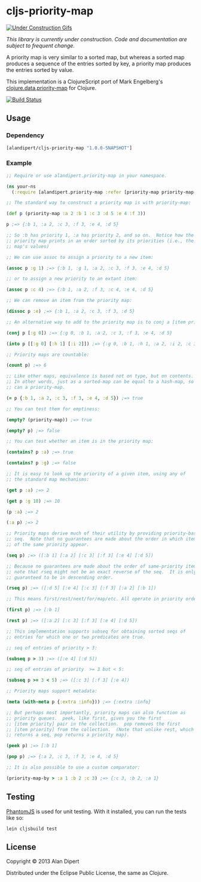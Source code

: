# cljs-priority-map

[![Under Construction Gifs](https://dl.dropbox.com/u/12379861/underconstruction.gif)](http://www.animatedgif.net/underconstruction/construction.shtml)

*This library is currently under construction.  Code and documentation are subject to frequent change.*

A priority map is very similar to a sorted map, but whereas a sorted
map produces a sequence of the entries sorted by key, a priority map
produces the entries sorted by value.

This implementation is a ClojureScript port of Mark Engelberg's
[clojure.data.priority-map](https://github.com/clojure/data.priority-map)
for Clojure.

[![Build Status](https://travis-ci.org/alandipert/cljs-priority-map.png?branch=master)](https://travis-ci.org/alandipert/cljs-priority-map)

## Usage

### Dependency

```clojure
[alandipert/cljs-priority-map "1.0.0-SNAPSHOT"]
```

### Example

```clojure
;; Require or use alandipert.priority-map in your namespace.

(ns your-ns
  (:require [alandipert.priority-map :refer [priority-map priority-map-by])))

;; The standard way to construct a priority map is with priority-map:

(def p (priority-map :a 2 :b 1 :c 3 :d 5 :e 4 :f 3))

p ;=> {:b 1, :a 2, :c 3, :f 3, :e 4, :d 5}

;; So :b has priority 1, :a has priority 2, and so on.  Notice how the
;; priority map prints in an order sorted by its priorities (i.e., the
;; map's values)

;; We can use assoc to assign a priority to a new item:

(assoc p :g 1) ;=> {:b 1, :g 1, :a 2, :c 3, :f 3, :e 4, :d 5}

;; or to assign a new priority to an extant item:

(assoc p :c 4) ;=> {:b 1, :a 2, :f 3, :c 4, :e 4, :d 5}

;; We can remove an item from the priority map:

(dissoc p :e) ;=> {:b 1, :a 2, :c 3, :f 3, :d 5}

;; An alternative way to add to the priority map is to conj a [item priority] pair:

(conj p [:g 0]) ;=> {:g 0, :b 1, :a 2, :c 3, :f 3, :e 4, :d 5}

(into p [[:g 0] [:h 1] [:i 2]]) ;=> {:g 0, :b 1, :h 1, :a 2, :i 2, :c 3, :f 3, :e 4, :d 5}

;; Priority maps are countable:

(count p) ;=> 6

;; Like other maps, equivalence is based not on type, but on contents.
;; In other words, just as a sorted-map can be equal to a hash-map, so
;; can a priority-map.

(= p {:b 1, :a 2, :c 3, :f 3, :e 4, :d 5}) ;=> true

;; You can test them for emptiness:

(empty? (priority-map)) ;=> true

(empty? p) ;=> false

;; You can test whether an item is in the priority map:

(contains? p :a) ;=> true

(contains? p :g) ;=> false

;; It is easy to look up the priority of a given item, using any of
;; the standard map mechanisms:

(get p :a) ;=> 2

(get p :g 10) ;=> 10

(p :a) ;=> 2

(:a p) ;=> 2

;; Priority maps derive much of their utility by providing priority-based
;; seq.  Note that no guarantees are made about the order in which items
;; of the same priority appear.

(seq p) ;=> ([:b 1] [:a 2] [:c 3] [:f 3] [:e 4] [:d 5])

;; Because no guarantees are made about the order of same-priority items,
;; note that rseq might not be an exact reverse of the seq.  It is only
;; guaranteed to be in descending order.

(rseq p) ;=> ([:d 5] [:e 4] [:c 3] [:f 3] [:a 2] [:b 1])

;; This means first/rest/next/for/map/etc. All operate in priority order.

(first p) ;=> [:b 1]

(rest p) ;=> ([:a 2] [:c 3] [:f 3] [:e 4] [:d 5])

;; This implementation supports subseq for obtaining sorted seqs of
;; entries for which one or two predicates are true.

;; seq of entries of priority > 3:

(subseq p > 3) ;=> ([:e 4] [:d 5])

;; seq of entries of priority  >= 3 but < 5:

(subseq p >= 3 < 5) ;=> ([:c 3] [:f 3] [:e 4])

;; Priority maps support metadata:

(meta (with-meta p {:extra :info})) ;=> {:extra :info}

;; But perhaps most importantly, priority maps can also function as
;; priority queues.  peek, like first, gives you the first
;; [item priority] pair in the collection.  pop removes the first
;; [item priority] from the collection.  (Note that unlike rest, which
;; returns a seq, pop returns a priority map).

(peek p) ;=> [:b 1]

(pop p) ;=> {:a 2, :c 3, :f 3, :e 4, :d 5}

;; It is also possible to use a custom comparator:

(priority-map-by > :a 1 :b 2 :c 3) ;=> {:c 3, :b 2, :a 1}
```

## Testing

[PhantomJS](http://phantomjs.org/) is used for unit testing.  With it
installed, you can run the tests like so:

    lein cljsbuild test

## License

Copyright © 2013 Alan Dipert

Distributed under the Eclipse Public License, the same as Clojure.
